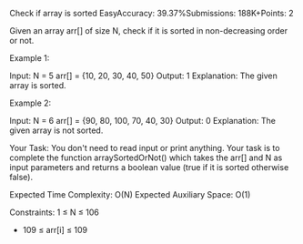 Check if array is sorted
EasyAccuracy: 39.37%Submissions: 188K+Points: 2

Given an array arr[] of size N, check if it is sorted in non-decreasing order or not. 

Example 1:

Input:
N = 5
arr[] = {10, 20, 30, 40, 50}
Output: 1
Explanation: The given array is sorted.

Example 2:

Input:
N = 6
arr[] = {90, 80, 100, 70, 40, 30}
Output: 0
Explanation: The given array is not sorted.

Your Task:
You don't need to read input or print anything. Your task is to complete the function arraySortedOrNot() which takes the arr[] and N as input parameters and returns a boolean value (true if it is sorted otherwise false).

Expected Time Complexity: O(N)
Expected Auxiliary Space: O(1)

Constraints:
1 ≤ N ≤ 106
- 109 ≤ arr[i] ≤ 109
